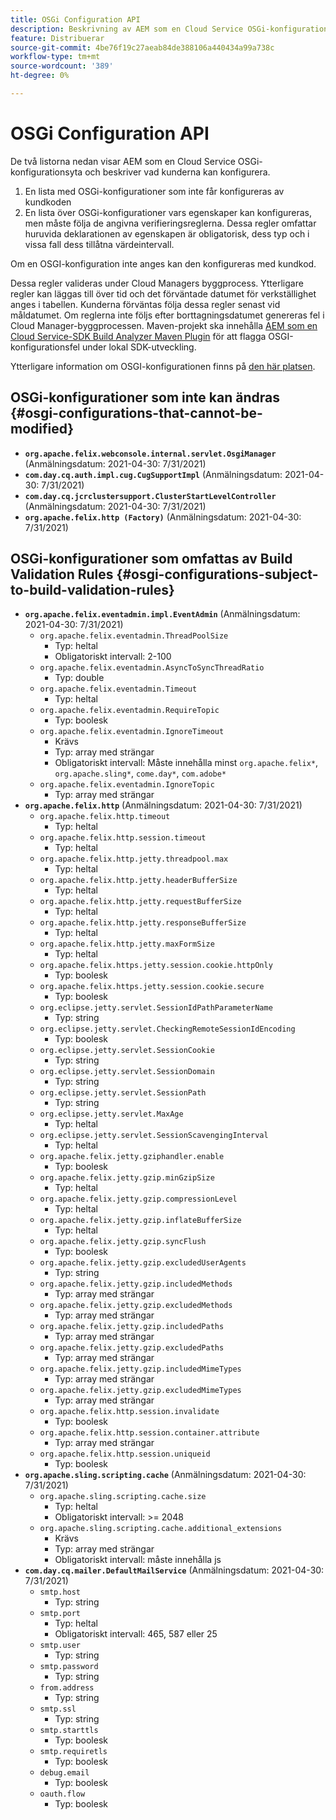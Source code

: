```yaml
---
title: OSGi Configuration API
description: Beskrivning av AEM som en Cloud Service OSGi-konfigurationsyta
feature: Distribuerar
source-git-commit: 4be76f19c27aeab84de388106a440434a99a738c
workflow-type: tm+mt
source-wordcount: '389'
ht-degree: 0%

---
```



# OSGi Configuration API

De två listorna nedan visar AEM som en Cloud Service OSGi-konfigurationsyta och beskriver vad kunderna kan konfigurera.

1. En lista med OSGi-konfigurationer som inte får konfigureras av kundkoden
1. En lista över OSGi-konfigurationer vars egenskaper kan konfigureras, men måste följa de angivna verifieringsreglerna. Dessa regler omfattar huruvida deklarationen av egenskapen är obligatorisk, dess typ och i vissa fall dess tillåtna värdeintervall.

Om en OSGI-konfiguration inte anges kan den konfigureras med kundkod.

Dessa regler valideras under Cloud Managers byggprocess. Ytterligare regler kan läggas till över tid och det förväntade datumet för verkställighet anges i tabellen. Kunderna förväntas följa dessa regler senast vid måldatumet. Om reglerna inte följs efter borttagningsdatumet genereras fel i Cloud Manager-byggprocessen. Maven-projekt ska innehålla [AEM som en Cloud Service-SDK Build Analyzer Maven Plugin](https://experienceleague.adobe.com/docs/experience-manager-core-components/using/developing/archetype/build-analyzer-maven-plugin.html) för att flagga OSGI-konfigurationsfel under lokal SDK-utveckling.

Ytterligare information om OSGI-konfigurationen finns på [den här platsen](/help/implementing/deploying/configuring-osgi.md).

## OSGi-konfigurationer som inte kan ändras {#osgi-configurations-that-cannot-be-modified}

* **`org.apache.felix.webconsole.internal.servlet.OsgiManager`** (Anmälningsdatum: 2021-04-30: 7/31/2021)
* **`com.day.cq.auth.impl.cug.CugSupportImpl`** (Anmälningsdatum: 2021-04-30: 7/31/2021)
* **`com.day.cq.jcrclustersupport.ClusterStartLevelController`** (Anmälningsdatum: 2021-04-30: 7/31/2021)
* **`org.apache.felix.http (Factory)`** (Anmälningsdatum: 2021-04-30: 7/31/2021)

## OSGi-konfigurationer som omfattas av Build Validation Rules {#osgi-configurations-subject-to-build-validation-rules}

* **`org.apache.felix.eventadmin.impl.EventAdmin`** (Anmälningsdatum: 2021-04-30: 7/31/2021)
   * `org.apache.felix.eventadmin.ThreadPoolSize`
      * Typ: heltal
      * Obligatoriskt intervall: 2-100
   * `org.apache.felix.eventadmin.AsyncToSyncThreadRatio`
      * Typ: double
   * `org.apache.felix.eventadmin.Timeout`
      * Typ: heltal
   * `org.apache.felix.eventadmin.RequireTopic`
      * Typ: boolesk
   * `org.apache.felix.eventadmin.IgnoreTimeout`
      * Krävs
      * Typ: array med strängar
      * Obligatoriskt intervall: Måste innehålla minst `org.apache.felix*`, `org.apache.sling*`, `come.day*`, `com.adobe*`
   * `org.apache.felix.eventadmin.IgnoreTopic`
      * Typ: array med strängar
* **`org.apache.felix.http`** (Anmälningsdatum: 2021-04-30: 7/31/2021)
   * `org.apache.felix.http.timeout`
      * Typ: heltal
   * `org.apache.felix.http.session.timeout`
      * Typ: heltal
   * `org.apache.felix.http.jetty.threadpool.max`
      * Typ: heltal
   * `org.apache.felix.http.jetty.headerBufferSize`
      * Typ: heltal
   * `org.apache.felix.http.jetty.requestBufferSize`
      * Typ: heltal
   * `org.apache.felix.http.jetty.responseBufferSize`
      * Typ: heltal
   * `org.apache.felix.http.jetty.maxFormSize`
      * Typ: heltal
   * `org.apache.felix.https.jetty.session.cookie.httpOnly`
      * Typ: boolesk
   * `org.apache.felix.https.jetty.session.cookie.secure`
      * Typ: boolesk
   * `org.eclipse.jetty.servlet.SessionIdPathParameterName`
      * Typ: string
   * `org.eclipse.jetty.servlet.CheckingRemoteSessionIdEncoding`
      * Typ: boolesk
   * `org.eclipse.jetty.servlet.SessionCookie`
      * Typ: string
   * `org.eclipse.jetty.servlet.SessionDomain`
      * Typ: string
   * `org.eclipse.jetty.servlet.SessionPath`
      * Typ: string
   * `org.eclipse.jetty.servlet.MaxAge`
      * Typ: heltal
   * `org.eclipse.jetty.servlet.SessionScavengingInterval`
      * Typ: heltal
   * `org.apache.felix.jetty.gziphandler.enable`
      * Typ: boolesk
   * `org.apache.felix.jetty.gzip.minGzipSize`
      * Typ: heltal
   * `org.apache.felix.jetty.gzip.compressionLevel`
      * Typ: heltal
   * `org.apache.felix.jetty.gzip.inflateBufferSize`
      * Typ: heltal
   * `org.apache.felix.jetty.gzip.syncFlush`
      * Typ: boolesk
   * `org.apache.felix.jetty.gzip.excludedUserAgents`
      * Typ: string
   * `org.apache.felix.jetty.gzip.includedMethods`
      * Typ: array med strängar
   * `org.apache.felix.jetty.gzip.excludedMethods`
      * Typ: array med strängar
   * `org.apache.felix.jetty.gzip.includedPaths`
      * Typ: array med strängar
   * `org.apache.felix.jetty.gzip.excludedPaths`
      * Typ: array med strängar
   * `org.apache.felix.jetty.gzip.includedMimeTypes`
      * Typ: array med strängar
   * `org.apache.felix.jetty.gzip.excludedMimeTypes`
      * Typ: array med strängar
   * `org.apache.felix.http.session.invalidate`
      * Typ: boolesk
   * `org.apache.felix.http.session.container.attribute`
      * Typ: array med strängar
   * `org.apache.felix.http.session.uniqueid`
      * Typ: boolesk
* **`org.apache.sling.scripting.cache`** (Anmälningsdatum: 2021-04-30: 7/31/2021)
   * `org.apache.sling.scripting.cache.size`
      * Typ: heltal
      * Obligatoriskt intervall: >= 2048
   * `org.apache.sling.scripting.cache.additional_extensions`
      * Krävs
      * Typ: array med strängar
      * Obligatoriskt intervall: måste innehålla js
* **`com.day.cq.mailer.DefaultMailService`** (Anmälningsdatum: 2021-04-30: 7/31/2021)
   * `smtp.host`
      * Typ: string
   * `smtp.port`
      * Typ: heltal
      * Obligatoriskt intervall: 465, 587 eller 25
   * `smtp.user`
      * Typ: string
   * `smtp.password`
      * Typ: string
   * `from.address`
      * Typ: string
   * `smtp.ssl`
      * Typ: string
   * `smtp.starttls`
      * Typ: boolesk
   * `smtp.requiretls`
      * Typ: boolesk
   * `debug.email`
      * Typ: boolesk
   * `oauth.flow`
      * Typ: boolesk
